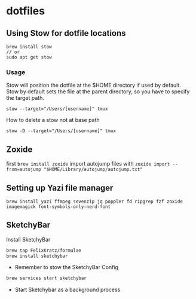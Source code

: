 # dotfiles

## Using Stow for dotfile locations

```Installation
brew install stow
// or
sudo apt get stow
```

### Usage
Stow will position the dotfile at the $HOME directory if used by default. Stow
by default sets the file at the parent directory, so you have to specify the
target path.
```Adding a Stow
stow --target="/Users/[username]" tmux
```

How to delete a stow not at base path
```
stow -D --target="/Users/[username]" tmux
```

## Zoxide

first `brew install zoxide`
import autojump files with `zoxide import --from=autojump "$HOME/Library/autojump/autojump.txt"`


## Setting up Yazi file manager

```Install packages
brew install yazi ffmpeg sevenzip jq poppler fd ripgrep fzf zoxide imagemagick font-symbols-only-nerd-font
```

## SketchyBar

Install SketchyBar
```bash
brew tap FelixKratz/formulae
brew install sketchybar
```
- Remember to stow the SketchyBar Config
```bash
brew services start sketchybar
```
- Start Sketchybar as a background process
